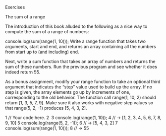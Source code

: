 Exercises

The sum of a range

The introduction of this book alluded to the following as a nice way to compute the sum of a range of numbers:

console.log(sum(range(1, 10)));
Write a range function that takes two arguments, start and end, and returns an array containing all the numbers from start up to (and including) end.

Next, write a sum function that takes an array of numbers and returns the sum of these numbers. Run the previous program and see whether it does indeed return 55.

As a bonus assignment, modify your range function to take an optional third argument that indicates the “step” value used to build up the array. If no step is given, the array elements go up by increments of one, corresponding to the old behavior. The function call range(1, 10, 2) should return [1, 3, 5, 7, 9]. Make sure it also works with negative step values so that range(5, 2, -1) produces [5, 4, 3, 2].


1
// Your code here.
2
​
3
console.log(range(1, 10));
4
// → [1, 2, 3, 4, 5, 6, 7, 8, 9, 10]
5
console.log(range(5, 2, -1));
6
// → [5, 4, 3, 2]
7
console.log(sum(range(1, 10)));
8
// → 55

